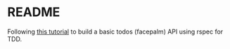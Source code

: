 # README

Following [this tutorial](https://scotch.io/tutorials/build-a-restful-json-api-with-rails-5-part-one) to build a basic todos (facepalm) API using rspec for TDD.
